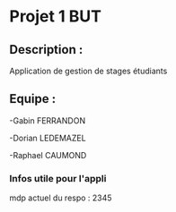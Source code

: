 # Projet 1 BUT
## Description :
Application de gestion de stages étudiants
## Equipe :
-Gabin FERRANDON

-Dorian LEDEMAZEL

-Raphael CAUMOND
### Infos utile pour l'appli
mdp actuel du respo : 2345

